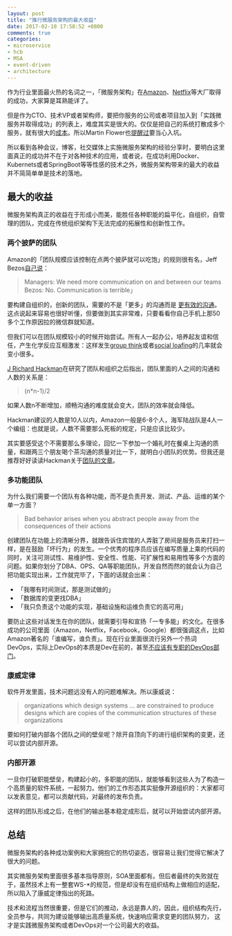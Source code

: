 ```yaml
---
layout: post
title: "推行微服务架构的最大收益"
date: 2017-02-10 17:58:52 +0800
comments: true
categories:
- microservice
- hcb
- MSA
- event-driven
- architecture
---
```


作为行业里面最火热的名词之一，「微服务架构」在[Amazon](http://www.zdnet.com/article/soa-done-right-the-amazon-strategy/)、[Netflix](http://nginx.com/blog/microservices-at-netflix-architectural-best-practices/)等大厂取得的成功，大家算是耳熟能详了。

但是作为CTO、技术VP或者架构师，要把你服务的公司或者项目加入到「实践微服务并取得成功」的列表上，难度其实是很大的。仅仅是把自己的系统打散成多个服务，就有很大的[成本](https://www.slideshare.net/ceposta/camel-microservicesfabric8)。所以Martin Flower也[提醒过](http://martinfowler.com/articles/microservice-trade-offs.html)要当心入坑。

所以看到各种会议，博客，社交媒体上实施微服务架构的经验分享时，要明白这里面真正的成功并不在于对各种技术的应用，或者说，在成功利用Docker、Kubernets或者SpringBoot等等性感的技术之外，微服务架构带来的最大的收益并不简简单单是技术的落地。

## 最大的收益

微服务架构真正的收益在于形成小而美，能胜任各种职能的扁平化，自组织，自管理的团队，完成在传统组织架构下无法完成的拓展性和创新性工作。

### 两个披萨的团队

Amazon的「团队规模应该控制在点两个披萨就可以吃饱」的规则很有名，Jeff Bezos[自己说](http://99u.com/articles/7255/the-jeff-bezos-school-of-long-term-thinking)：

> Managers: We need more communication on and between our teams
> Bezos: No. Communication is terrible」

要构建自组织的，创新的团队，需要的不是「更多」的沟通而是 [更有效的沟通](http://blog.idonethis.com/two-pizza-team/)。这点说起来容易也很好听懂，但要做到其实非常难，只要看看你自己手机上那50多个工作原因拉的微信群就知道。

但我们可以在团队规模较小的时候开始尝试。所有人一起办公，培养起友谊和信任，产生化学反应互相激发：这样发生[group think](https://en.wikipedia.org/wiki/Groupthink)或者[social loafing](https://en.wikipedia.org/wiki/Social_loafing)的几率就会变小很多。

[J Richard Hackman](http://hackman.socialpsychology.org/)在研究了团队和组织之后指出，团队里面的人之间的沟通和人数的关系是：

> (n*n-1)/2

如果人数n不断增加，顺畅沟通的难度就会变大，团队的效率就会降低。

Hackman建议的人数是10人以内，Amazon一般是6-8个人，海军陆战队是4人一个编组：也就是说，人数不需要那么死板的规定，只是应该比较少。

其实要感受这个不需要那么多理论，回忆一下参加一个婚礼时在餐桌上沟通的质量，和跟两三个朋友喝个茶沟通的质量对比一下，就明白小团队的优势。但我还是推荐好好读读Hackman关于[团队的文章](http://econ.au.dk/fileadmin/Economics_Business/Currently/Events/PhDFinance/Kauttu_Why-Teams-Dont-Work-by-J.-Richard-Hackman.pdf)。

### 多功能团队

为什么我们需要一个团队有各种功能，而不是负责开发、测试、产品、运维的某个单一方面？

> Bad behavior arises when you abstract people away from the consequences of their actions

创建团队在功能上的清晰分界，就跟告诉住宾馆的人弄脏了房间是服务员来打扫一样，是在鼓励「坏行为」的发生。一个优秀的程序员应该在编写质量上乘的代码的同时，关注可测试性、易维护性、安全性、性能、可扩展性和易用性等多个方面的问题。如果你划分了DBA、OPS、QA等职能团队，开发自然而然的就会认为自己把功能实现出来，工作就完毕了，下面的话就会出来：

- 「我哪有时间测试，那是测试做的」
- 「数据库的变更找DBA」
- 「我只负责这个功能的实现，基础设施和运维负责它的高可用」

要防止这些对话发生在你的团队，就需要引导和宣扬「一专多能」的文化。在很多成功的公司里面（Amazon，Netflix，Facebook，Google）都很强调这点，比如Amazon著名的「谁编写，谁负责」。现在行业里面很流行另外一个热词DevOps，实际上DevOps的本质是Dev在前的，甚至[不应该有专职的DevOps部门](https://www.rallydev.com/blog/engineering/you-don-t-need-devops-team-you-need-tools-team)。

### 康威定律

软件开发里面，技术问题远没有人的问题难解决。所以康威说：

> organizations which design systems … are constrained to produce designs which are copies of the communication structures of these organizations

要如何打破内部各个团队之间的壁垒呢？除开自顶向下的进行组织架构的变更，还可以尝试内部开源。

### 内部开源

一旦你打破职能壁垒，构建起小的，多职能的团队，就能够看到这些人为了构造一个高质量的软件系统，一起努力。他们的工作形态其实挺像开源组织的：大家都可以发表意见，都可以贡献代码，对最终的发布负责。

这样的团队形成之后，在他们的输出基本稳定成形后，就可以开始尝试内部开源。

## 总结

微服务架构的各种成功案例和大家拥抱它的热切姿态，很容易让我们觉得它解决了很大的问题。

其实微服务架构里面很多基本指导原则，SOA里面都有。但后者最终的失败就在于，虽然技术上有一整套WS-*的规范，但是却没有在组织结构上做相应的适配，所以陷入了康威定律指出的死路。

技术和流程当然很重要，但是它们的推动，永远是靠人的，因此，组织结构先行，全员参与，共同为建设能够输出高质量系统，快速响应需求变更的团队努力， 这才是实践微服务架构或者DevOps对一个公司最大的收益。


